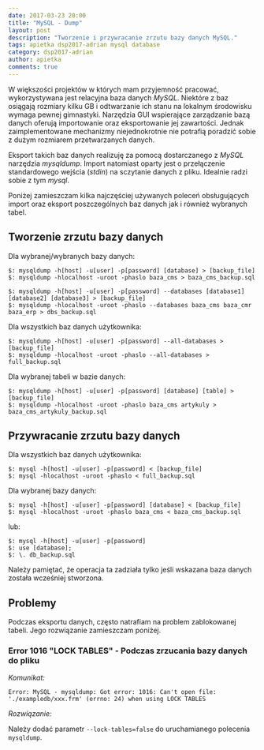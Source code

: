 ```yaml
---
date: 2017-03-23 20:00
title: "MySQL - Dump"
layout: post
description: "Tworzenie i przywracanie zrzutu bazy danych MySQL."
tags: apietka dsp2017-adrian mysql database
category: dsp2017-adrian
author: apietka
comments: true
---
```


W większości projektów w których mam przyjemność pracować, wykorzystywana jest relacyjna baza danych *MySQL*. Niektóre z baz osiągają rozmiary kilku GB i odtwarzanie ich stanu na lokalnym środowisku wymaga pewnej gimnastyki. Narzędzia GUI wspierające zarządzanie bazą danych oferują importowanie oraz eksportowanie jej zawartości. Jednak zaimplementowane mechanizmy niejednokrotnie nie potrafią poradzić sobie z dużym rozmiarem przetwarzanych danych.

Eksport takich baz danych realizuję za pomocą dostarczanego z *MySQL* narzędzia *mysqldump*. Import natomiast oparty jest o przełączenie standardowego wejścia (*stdin*) na sczytanie danych z pliku. Idealnie radzi sobie z tym *mysql*.

Poniżej zamieszczam kilka najczęściej używanych poleceń obsługujących import oraz eksport poszczególnych baz danych jak i również wybranych tabel.

## Tworzenie zrzutu bazy danych

Dla wybranej/wybranych bazy danych:

```
$: mysqldump -h[host] -u[user] -p[password] [database] > [backup_file]
$: mysqldump -hlocalhost -uroot -phaslo baza_cms > baza_cms_backup.sql
```

```
$: mysqldump -h[host] -u[user] -p[password] --databases [database1] [database2] [database3] > [backup_file]
$: mysqldump -hlocalhost -uroot -phaslo --databases baza_cms baza_cmr baza_erp > dbs_backup.sql
```

Dla wszystkich baz danych użytkownika:

```
$: mysqldump -h[host] -u[user] -p[password] --all-databases > [backup_file]
$: mysqldump -hlocalhost -uroot -phaslo --all-databases > full_backup.sql
```

Dla wybranej tabeli w bazie danych:

```
$: mysqldump -h[host] -u[user] -p[password] [database] [table] > [backup_file]
$: mysqldump -hlocalhost -uroot -phaslo baza_cms artykuly > baza_cms_artykuly_backup.sql
```

## Przywracanie zrzutu bazy danych

Dla wszystkich baz danych użytkownika:

```
$: mysql -h[host] -u[user] -p[password] < [backup_file]
$: mysql -hlocalhost -uroot -phaslo < full_backup.sql
```

Dla wybranej bazy danych:

```
$: mysql -h[host] -u[user] -p[password] [database] < [backup_file]
$: mysql -hlocalhost -uroot -phaslo baza_cms < baza_cms_backup.sql
```

lub:

```
$: mysql -h[host] -u[user] -p[password]
$: use [database];
$: \. db_backup.sql
```

Należy pamiętać, że operacja ta zadziała tylko jeśli wskazana baza danych została wcześniej stworzona.

## Problemy

Podczas eksportu danych, często natrafiam na problem zablokowanej tabeli. Jego rozwiązanie zamieszczam poniżej.

### Error 1016 "LOCK TABLES" - Podczas zrzucania bazy danych do pliku

*Komunikat:*

```
Error: MySQL - mysqldump: Got error: 1016: Can't open file: './exampledb/xxx.frm' (errno: 24) when using LOCK TABLES
```

*Rozwiązanie:*

Należy dodać parametr ```--lock-tables=false``` do uruchamianego polecenia ```mysqldump```.